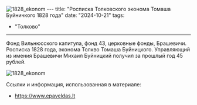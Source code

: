 ![1828_ekonom](https://github.com/user-attachments/assets/0ba447b6-5841-437b-aaf7-2fd1cba98691)    ---
title: "Росписка Толковского эконома Томаша Буйничкого 1828 года"
date: "2024-10-21"
tags:
  - "Толково"
---

Фонд Вильнюсского капитула, фонд 43, церковные фонды, Брашевичи.
Росписка 1828 года, эконома Толкво Томаша Буйницкого.
Управляющий из имения Брашевичи Михаил Буйницкий получил за прошлый год 45 рублей.

![1828_ekonom](https://github.com/user-attachments/assets/79ca5f29-315f-447c-a363-65515a07f28e)

Ссылки и информация, использованная в материале:
- https://www.epaveldas.lt
